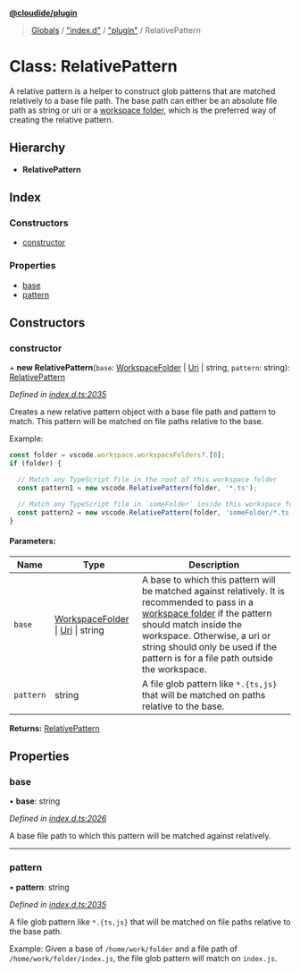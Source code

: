 **[@cloudide/plugin](../README.md)**

> [Globals](../README.md) / ["index.d"](../modules/_index_d_.md) / ["plugin"](../modules/_index_d_._plugin_.md) / RelativePattern

# Class: RelativePattern

A relative pattern is a helper to construct glob patterns that are matched
relatively to a base file path. The base path can either be an absolute file
path as string or uri or a [workspace folder](#WorkspaceFolder), which is the
preferred way of creating the relative pattern.

## Hierarchy

* **RelativePattern**

## Index

### Constructors

* [constructor](_index_d_._plugin_.relativepattern.md#constructor)

### Properties

* [base](_index_d_._plugin_.relativepattern.md#base)
* [pattern](_index_d_._plugin_.relativepattern.md#pattern)

## Constructors

### constructor

\+ **new RelativePattern**(`base`: [WorkspaceFolder](../interfaces/_index_d_._plugin_.workspacefolder.md) \| [Uri](_index_d_._plugin_.uri.md) \| string, `pattern`: string): [RelativePattern](_index_d_._plugin_.relativepattern.md)

*Defined in [index.d.ts:2035](https://github.com/shuyaqian/cloudide-plugin-api/blob/9d985be/index.d.ts#L2035)*

Creates a new relative pattern object with a base file path and pattern to match. This pattern
will be matched on file paths relative to the base.

Example:
```ts
const folder = vscode.workspace.workspaceFolders?.[0];
if (folder) {

  // Match any TypeScript file in the root of this workspace folder
  const pattern1 = new vscode.RelativePattern(folder, '*.ts');

  // Match any TypeScript file in `someFolder` inside this workspace folder
  const pattern2 = new vscode.RelativePattern(folder, 'someFolder/*.ts');
}
```

#### Parameters:

Name | Type | Description |
------ | ------ | ------ |
`base` | [WorkspaceFolder](../interfaces/_index_d_._plugin_.workspacefolder.md) \| [Uri](_index_d_._plugin_.uri.md) \| string | A base to which this pattern will be matched against relatively. It is recommended to pass in a [workspace folder](#WorkspaceFolder) if the pattern should match inside the workspace. Otherwise, a uri or string should only be used if the pattern is for a file path outside the workspace. |
`pattern` | string | A file glob pattern like `*.{ts,js}` that will be matched on paths relative to the base.  |

**Returns:** [RelativePattern](_index_d_._plugin_.relativepattern.md)

## Properties

### base

•  **base**: string

*Defined in [index.d.ts:2026](https://github.com/shuyaqian/cloudide-plugin-api/blob/9d985be/index.d.ts#L2026)*

A base file path to which this pattern will be matched against relatively.

___

### pattern

•  **pattern**: string

*Defined in [index.d.ts:2035](https://github.com/shuyaqian/cloudide-plugin-api/blob/9d985be/index.d.ts#L2035)*

A file glob pattern like `*.{ts,js}` that will be matched on file paths
relative to the base path.

Example: Given a base of `/home/work/folder` and a file path of `/home/work/folder/index.js`,
the file glob pattern will match on `index.js`.
